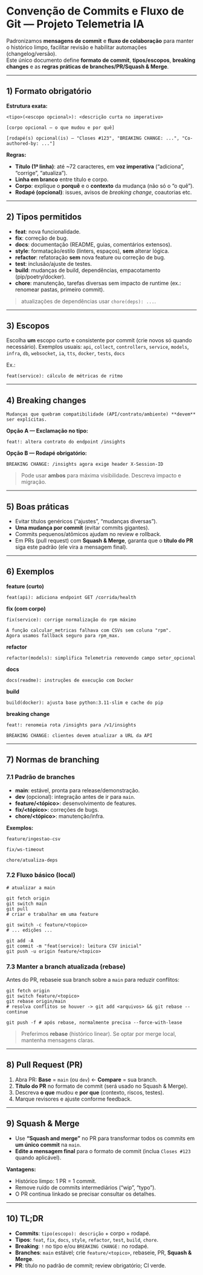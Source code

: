 # Convenção de Commits e Fluxo de Git — Projeto Telemetria IA

Padronizamos **mensagens de commit** e **fluxo de colaboração** para manter o histórico limpo, facilitar revisão e habilitar automações (changelog/versão).  
Este único documento define **formato de commit**, **tipos/escopos**, **breaking changes** e as **regras práticas de branches/PR/Squash & Merge**.

---

## 1) Formato obrigatório

**Estrutura exata:**

```
<tipo>(<escopo opcional>): <descrição curta no imperativo>

[corpo opcional — o que mudou e por quê]

[rodapé(s) opcional(is) — "Closes #123", "BREAKING CHANGE: ...", "Co-authored-by: ..."]
```

**Regras:**
- **Título (1ª linha)**: até ~72 caracteres, em **voz imperativa** (“adiciona”, “corrige”, “atualiza”).
- **Linha em branco** entre título e corpo.
- **Corpo**: explique o **porquê** e o **contexto** da mudança (não só o “o quê”).
- **Rodapé (opcional)**: issues, avisos de *breaking change*, coautorias etc.

---

## 2) Tipos permitidos

- **feat**: nova funcionalidade.  
- **fix**: correção de bug.  
- **docs**: documentação (README, guias, comentários extensos).  
- **style**: formatação/estilo (linters, espaços), **sem** alterar lógica.  
- **refactor**: refatoração **sem** nova feature ou correção de bug.  
- **test**: inclusão/ajuste de testes.  
- **build**: mudanças de build, dependências, empacotamento (pip/poetry/docker).  
- **chore**: manutenção, tarefas diversas sem impacto de runtime (ex.: renomear pastas, primeiro commit).

> atualizações de dependências usar `chore(deps): ...`.

---

## 3) Escopos

Escolha **um** escopo curto e consistente por commit (crie novos só quando necessário). Exemplos usuais:
`api`, `collect`, `controllers`, `service`, `models`, `infra`, `db`, `websocket`, `ia`, `tts`, `docker`, `tests`, `docs`

Ex.:  

```
feat(service): cálculo de métricas de ritmo
```

---

## 4) Breaking changes

```
Mudanças que quebram compatibilidade (API/contrato/ambiente) **devem** ser explícitas.
```

**Opção A — Exclamação no tipo:**

```
feat!: altera contrato do endpoint /insights
```

**Opção B — Rodapé obrigatório:**

```
BREAKING CHANGE: /insights agora exige header X-Session-ID
```

> Pode usar **ambos** para máxima visibilidade. Descreva impacto e migração.

---

## 5) Boas práticas

- Evitar títulos genéricos (“ajustes”, “mudanças diversas”).  
- **Uma mudança por commit** (evitar commits gigantes).  
- Commits pequenos/atômicos ajudam no review e rollback.  
- Em PRs (pull request) com **Squash & Merge**, garanta que o **título do PR** siga este padrão (ele vira a mensagem final).

---

## 6) Exemplos

**feature (curto)**

```
feat(api): adiciona endpoint GET /corrida/health
```

**fix (com corpo)**

```
fix(service): corrige normalização do rpm máximo

A função calcular_metricas falhava com CSVs sem coluna "rpm".
Agora usamos fallback seguro para rpm_max.
```


**refactor**

```
refactor(models): simplifica Telemetria removendo campo setor_opcional
```

**docs**

```
docs(readme): instruções de execução com Docker
```

**build**

```
build(docker): ajusta base python:3.11-slim e cache do pip
```

**breaking change**

```
feat!: renomeia rota /insights para /v1/insights

BREAKING CHANGE: clientes devem atualizar a URL da API
```

---

## 7) Normas de branching

### 7.1 Padrão de branches
- **main**: estável, pronta para release/demonstração.  
- **dev** (opcional): integração antes de ir para `main`.  
- **feature/<tópico>**: desenvolvimento de features.  
- **fix/<tópico>**: correções de bugs.  
- **chore/<tópico>**: manutenção/infra.

**Exemplos:**

```
feature/ingestao-csv
```
```
fix/ws-timeout
```
```
chore/atualiza-deps
```


### 7.2 Fluxo básico (local)

```
# atualizar a main

git fetch origin
git switch main
git pull
# criar e trabalhar em uma feature

git switch -c feature/<topico>
# ... edições ...

git add -A
git commit -m "feat(service): leitura CSV inicial"
git push -u origin feature/<topico>
```

### 7.3 Manter a branch atualizada (rebase)
Antes do PR, rebaseie sua branch sobre a `main` para reduzir conflitos:

```
git fetch origin
git switch feature/<topico>
git rebase origin/main
# resolva conflitos se houver -> git add <arquivos> && git rebase --continue

git push -f # após rebase, normalmente precisa --force-with-lease
```

> Preferimos **rebase** (histórico linear). Se optar por merge local, mantenha mensagens claras.

---

## 8) Pull Request (PR)

1. Abra PR: **Base** = `main` (ou `dev`) ← **Compare** = sua branch.  
2. **Título do PR** no formato de commit (será usado no Squash & Merge).  
3. Descreva **o que** mudou e **por que** (contexto, riscos, testes).  
4. Marque revisores e ajuste conforme feedback.

---

## 9) Squash & Merge

- Use **“Squash and merge”** no PR para transformar todos os commits em **um único commit** na `main`.
- **Edite a mensagem final** para o formato de commit (inclua `Closes #123` quando aplicável).

**Vantagens:**
- Histórico limpo: 1 PR = 1 commit.  
- Remove ruído de commits intermediários (“wip”, “typo”).  
- O PR continua linkado se precisar consultar os detalhes.

---

## 10) TL;DR

- **Commits**: `tipo(escopo): descrição` + corpo + rodapé.  
- **Tipos**: `feat`, `fix`, `docs`, `style`, `refactor`, `test`, `build`, `chore`.  
- **Breaking**: `!` no tipo e/ou `BREAKING CHANGE:` no rodapé.  
- **Branches**: `main` estável; crie `feature/<topico>`, rebaseie, PR, **Squash & Merge**.  
- **PR**: título no padrão de commit; review obrigatório; CI verde.